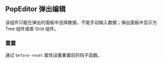 <div class="demo-header">
<p class="overviewicon">
  <span class="wapi-tips-popeditor"/>
</p>

## PopEditor 弹出编辑

<nova-uxlink widget-name="Popeditor"></nova-uxlink>

该组件只能在弹出的面板中选择数据，不能手动输入数据；弹出面板中显示为 Tree 组件或者 Grid 组件。
</div>

### 重置

通过 `before-reset` 属性设置重置前的钩子函数。

<nova-demo-view link="popeditor/before-reset.vue"></nova-demo-view>

<br>
